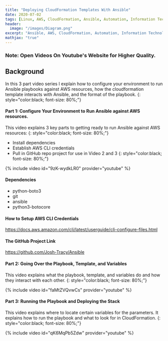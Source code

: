 ```yaml
---
title: "Deploying CloudFormation Templates With Ansible"
date: 2020-07-02
tags: [Linux, AWS, CloudFormation, Ansible, Automation, Information Technology]
header:
  image: "/images/Diagram.png"
excerpt: "Ansible, AWS, CloudFormation, Automation, Information Technology"
mathjax: "true"
---
```


### Note: Open Videos On Youtube's Website for Higher Quality. 

## Background
In this 3 part video series I explain how to configure your environment to run Ansible playbooks against AWS resources, how the cloudformation template interacts with Ansible, and the format of the playbook.
{: style="color:black; font-size: 80%;"}

#### Part 1: Configure Your Environment to Run Ansible against AWS resources. 
This video explains 3 key parts to getting ready to run Ansible against AWS resources:
{: style="color:black; font-size: 80%;"} 

* Install dependencies
* Establish AWS CLI credentials
* Pull in GitHub repo project for use in Video 2 and 3
{: style="color:black; font-size: 80%;"}

{% include video id="9zK-wydkLR0" provider="youtube" %}

#### Dependencies
* python-boto3
* git
* ansible
* python3-botocore

#### How to Setup AWS CLI Credentials
https://docs.aws.amazon.com/cli/latest/userguide/cli-configure-files.html

#### The GitHub Project Link
https://github.com/Josh-Tracy/Ansible

#### Part 2: Going Over the Playbook, Template, and Variables
This video explains what the playbook, template, and variables do and how they interact with each other. 
{: style="color:black; font-size: 80%;"}

{% include video id="faMtZVQvwCs" provider="youtube" %}

#### Part 3: Running the Playbook and Deploying the Stack
This video explains where to locate certain variables for the parameters. It explains how to run the playbook and what to look for in CloudFormation. 
{: style="color:black; font-size: 80%;"}

{% include video id="qK6MqPb5Zdw" provider="youtube" %}
